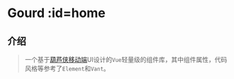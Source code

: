 # Gourd  :id=home

## 介绍

>  一个基于[葫芦侠移动端](http://www.huluxia.com/)UI设计的`Vue`轻量级的组件库，其中组件属性，代码风格等参考了`Element`和`Vant`。
>  
>  